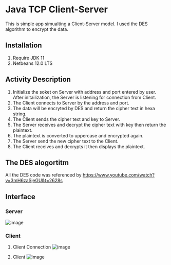 # Java TCP Client-Server
  
  This is simple app simualting a Client-Server model.
  I used the DES algorithm to encrypt the data.
 
## Installation
  1. Require JDK 11
  2. Netbeans 12.0 LTS

## Activity Description

  1. Initialize the soket on Server with address and port entered by user. After initailization, the Server is listening for connection from Client.
  2. The Client connects to Server by the address and port.
  3. The data will be encryted by DES and return the cipher text in hexa string.
  4. The Client sends the cipher text and key to Server.
  5. The Server receives and decrypt the cipher text with key then return the plaintext.
  6. The plaintext is converted to uppercase and encrypted again.
  7. The Server send the new cipher text to the Client.
  8. The Client receives and decrypts it then displays the plaintext.

## The DES alogortitm
  
  All the DES code was referenced by https://www.youtube.com/watch?v=3mH6zaSjeGU&t=2628s
  
## Interface

### Server
   ![image](https://user-images.githubusercontent.com/61774212/144467785-1099b360-3a58-4f11-aaf9-cf3a53ae2fdc.png)


### Client
   1. Client Connection
   ![image](https://user-images.githubusercontent.com/61774212/144467516-3b4a4e4b-bd43-45b1-8cd6-b2743a222d84.png)
    
   2. Client
   ![image](https://user-images.githubusercontent.com/61774212/144467958-7474521c-f703-46ea-8a9c-ed22fc4dfdf0.png)

    


  
